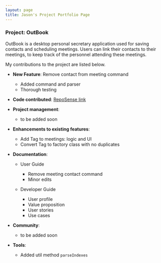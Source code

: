 ```yaml
---
layout: page
title: Jason's Project Portfolio Page
---
```


### Project: OutBook

OutBook is a desktop personal secretary application used for saving contacts and scheduling meetings. Users can link their contacts to their meetings, to keep track of the personnel attending these meetings.

My contributions to the project are listed below.


- **New Feature**: Remove contact from meeting command
  - Added command and parser
  - Thorough testing


- **Code contributed**: [RepoSense link](https://nus-cs2103-ay2324s1.github.io/tp-dashboard/?search=jason-raiin&breakdown=true)

- **Project management**:

  - to be added soon

- **Enhancements to existing features**:

  - Add Tag to meetings: logic and UI
  - Convert Tag to factory class with no duplicates

- **Documentation**:

  - User Guide
    - Remove meeting contact command
    - Minor edits

  - Developer Guide
    - User profile
    - Value proposition
    - User stories
    - Use cases

- **Community**:

  - to be added soon

- **Tools**:

  - Added util method `parseIndexes`
